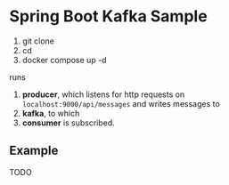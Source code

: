 # Spring Boot Kafka Sample

1. git clone
2. cd
3. docker compose up -d

runs

1. **producer**, which listens for http requests on `localhost:9000/api/messages` and writes messages to
2. **kafka**, to which
3. **consumer** is subscribed.

## Example

TODO
